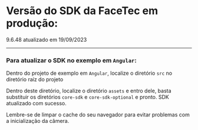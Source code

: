 # Versão do SDK da FaceTec em produção:

9.6.48 atualizado em 19/09/2023

---

### Para atualizar o SDK no exemplo em `Angular`:

Dentro do projeto de exemplo em `Angular`, localize o diretório `src` no diretório raíz do projeto

Dentro deste diretório, localize o diretório `assets` e entro dele, basta substituir os diretórios `core-sdk` e `core-sdk-optional` e pronto. SDK atualizado com sucesso.

Lembre-se de limpar o cache do seu navegador para evitar problemas com a inicialização da câmera.
